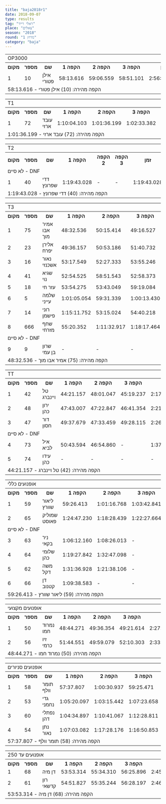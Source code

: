 ```yaml
---
title: "baja2018r1"
date: 2018-09-07
type: results
tag: "ראלי רייד"
place: "צאלים"
season: "2018"
round: "מרוץ 1"
category: "baja"
---
```

<table class="line_color">
    <tr>
        <td colspan="99" class="title_font">OP3000</td>
    </tr>
    <tr class="rnkh_bkcolor">
        <th class="rnkh_font">מקום</th>
        <th class="rnkh_font">מספר</th>
        <th class="rnkh_font">שם</th>
        <th class="rnkh_font">הקפה 1</th>
        <th class="rnkh_font">הקפה 2</th>
        <th class="rnkh_font">הקפה 3</th>
        <th class="rnkh_font">זמן</th>
        <th class="rnkh_font">פער</th>
    </tr>
    <tr class="rnk_bkcolor">
        <td class="rnk_font">1</td>
        <td class="rnk_font">10</td>
        <td class="rnk_font">אילן פטורי</td>
        <td class="rnk_font">58:13.616</td>
        <td class="rnk_font">59:06.559</td>
        <td class="rnk_font">58:51.101</td>
        <td class="rnk_font">2:56:11.276</td>
        <td class="rnk_font">-</td>
    </tr>
    <tr>
        <td colspan="99" class="comment_font">הקפה מהירה:  (10) אילן פטורי - 58:13.616</td>
    </tr>
</table>
<table class="line_color">
    <tr>
        <td colspan="99" class="title_font">T1</td>
    </tr>
    <tr class="rnkh_bkcolor">
        <th class="rnkh_font">מקום</th>
        <th class="rnkh_font">מספר</th>
        <th class="rnkh_font">שם</th>
        <th class="rnkh_font">הקפה 1</th>
        <th class="rnkh_font">הקפה 2</th>
        <th class="rnkh_font">הקפה 3</th>
        <th class="rnkh_font">זמן</th>
        <th class="rnkh_font">פער</th>
    </tr>
    <tr class="rnk_bkcolor">
        <td class="rnk_font">1</td>
        <td class="rnk_font">72</td>
        <td class="rnk_font">עובד ארזי</td>
        <td class="rnk_font">1:10:04.103</td>
        <td class="rnk_font">1:01:36.199</td>
        <td class="rnk_font">1:02:33.382</td>
        <td class="rnk_font">3:14:13.684</td>
        <td class="rnk_font">-</td>
    </tr>
    <tr>
        <td colspan="99" class="comment_font">הקפה מהירה:  (72) עובד ארזי - 1:01:36.199</td>
    </tr>
</table>
<table class="line_color">
    <tr>
        <td colspan="99" class="title_font">T2</td>
    </tr>
    <tr class="rnkh_bkcolor">
        <th class="rnkh_font">מקום</th>
        <th class="rnkh_font">מספר</th>
        <th class="rnkh_font">שם</th>
        <th class="rnkh_font">הקפה 1</th>
        <th class="rnkh_font">הקפה 2</th>
        <th class="rnkh_font">הקפה 3</th>
        <th class="rnkh_font">זמן</th>
        <th class="rnkh_font">פער</th>
    </tr>
    <tr>
        <td colspan="99" class="subtitle_font">לא סיים - DNF</td>
    </tr>
    <tr class="rnk_bkcolor">
        <td class="rnk_font">1</td>
        <td class="rnk_font">40</td>
        <td class="rnk_font">דדי שפרונץ</td>
        <td class="rnk_font">1:19:43.028</td>
        <td class="rnk_font">-</td>
        <td class="rnk_font">-</td>
        <td class="rnk_font">1:19:43.028</td>
        <td class="rnk_font">-</td>
    </tr>
    <tr>
        <td colspan="99" class="comment_font">הקפה מהירה:  (40) דדי שפרונץ - 1:19:43.028</td>
    </tr>
</table>
<table class="line_color">
    <tr>
        <td colspan="99" class="title_font">T3</td>
    </tr>
    <tr class="rnkh_bkcolor">
        <th class="rnkh_font">מקום</th>
        <th class="rnkh_font">מספר</th>
        <th class="rnkh_font">שם</th>
        <th class="rnkh_font">הקפה 1</th>
        <th class="rnkh_font">הקפה 2</th>
        <th class="rnkh_font">הקפה 3</th>
        <th class="rnkh_font">זמן</th>
        <th class="rnkh_font">פער</th>
    </tr>
    <tr class="rnk_bkcolor">
        <td class="rnk_font">1</td>
        <td class="rnk_font">75</td>
        <td class="rnk_font">אמיר אבו מוך</td>
        <td class="rnk_font">48:32.536</td>
        <td class="rnk_font">50:15.414</td>
        <td class="rnk_font">49:16.527</td>
        <td class="rnk_font">2:28:04.477</td>
        <td class="rnk_font">-</td>
    </tr>
    <tr class="rnk_bkcolor">
        <td class="rnk_font">2</td>
        <td class="rnk_font">23</td>
        <td class="rnk_font">אלירן יפרח</td>
        <td class="rnk_font">49:36.157</td>
        <td class="rnk_font">50:53.186</td>
        <td class="rnk_font">51:40.732</td>
        <td class="rnk_font">2:32:10.075</td>
        <td class="rnk_font">4:05.598</td>
    </tr>
    <tr class="rnk_bkcolor">
        <td class="rnk_font">3</td>
        <td class="rnk_font">16</td>
        <td class="rnk_font">נאור אשכנזי</td>
        <td class="rnk_font">53:17.549</td>
        <td class="rnk_font">52:27.333</td>
        <td class="rnk_font">53:55.246</td>
        <td class="rnk_font">2:39:40.128</td>
        <td class="rnk_font">11:35.651</td>
    </tr>
    <tr class="rnk_bkcolor">
        <td class="rnk_font">4</td>
        <td class="rnk_font">41</td>
        <td class="rnk_font">שגיא נוי</td>
        <td class="rnk_font">52:54.525</td>
        <td class="rnk_font">58:51.543</td>
        <td class="rnk_font">52:58.373</td>
        <td class="rnk_font">2:44:44.441</td>
        <td class="rnk_font">16:39.964</td>
    </tr>
    <tr class="rnk_bkcolor">
        <td class="rnk_font">5</td>
        <td class="rnk_font">18</td>
        <td class="rnk_font">עזר חי</td>
        <td class="rnk_font">53:54.275</td>
        <td class="rnk_font">53:43.049</td>
        <td class="rnk_font">59:19.084</td>
        <td class="rnk_font">2:46:56.408</td>
        <td class="rnk_font">18:51.931</td>
    </tr>
    <tr class="rnk_bkcolor">
        <td class="rnk_font">6</td>
        <td class="rnk_font">5</td>
        <td class="rnk_font">שלמה עייני</td>
        <td class="rnk_font">1:01:05.054</td>
        <td class="rnk_font">59:31.339</td>
        <td class="rnk_font">1:00:13.430</td>
        <td class="rnk_font">3:00:49.823</td>
        <td class="rnk_font">32:45.346</td>
    </tr>
    <tr class="rnk_bkcolor">
        <td class="rnk_font">7</td>
        <td class="rnk_font">14</td>
        <td class="rnk_font">רוני פישמן</td>
        <td class="rnk_font">1:15:11.752</td>
        <td class="rnk_font">53:15.024</td>
        <td class="rnk_font">54:40.218</td>
        <td class="rnk_font">3:03:06.994</td>
        <td class="rnk_font">35:02.517</td>
    </tr>
    <tr class="rnk_bkcolor">
        <td class="rnk_font">8</td>
        <td class="rnk_font">666</td>
        <td class="rnk_font">שחף מזרחי</td>
        <td class="rnk_font">55:20.352</td>
        <td class="rnk_font">1:11:32.917</td>
        <td class="rnk_font">1:18:17.464</td>
        <td class="rnk_font">3:25:10.733</td>
        <td class="rnk_font">57:06.256</td>
    </tr>
    <tr>
        <td colspan="99" class="subtitle_font">לא סיים - DNF</td>
    </tr>
    <tr class="rnk_bkcolor">
        <td class="rnk_font">9</td>
        <td class="rnk_font">9</td>
        <td class="rnk_font">שרון בן עמי</td>
        <td class="rnk_font">-</td>
        <td class="rnk_font">-</td>
        <td class="rnk_font">-</td>
        <td class="rnk_font">-</td>
        <td class="rnk_font">3 הקפות</td>
    </tr>
    <tr>
        <td colspan="99" class="comment_font">הקפה מהירה:  (75) אמיר אבו מוך - 48:32.536</td>
    </tr>
</table>
<table class="line_color">
    <tr>
        <td colspan="99" class="title_font">TT</td>
    </tr>
    <tr class="rnkh_bkcolor">
        <th class="rnkh_font">מקום</th>
        <th class="rnkh_font">מספר</th>
        <th class="rnkh_font">שם</th>
        <th class="rnkh_font">הקפה 1</th>
        <th class="rnkh_font">הקפה 2</th>
        <th class="rnkh_font">הקפה 3</th>
        <th class="rnkh_font">זמן</th>
        <th class="rnkh_font">פער</th>
    </tr>
    <tr class="rnk_bkcolor">
        <td class="rnk_font">1</td>
        <td class="rnk_font">42</td>
        <td class="rnk_font">טל ויינברג</td>
        <td class="rnk_font">44:21.157</td>
        <td class="rnk_font">48:01.047</td>
        <td class="rnk_font">45:19.237</td>
        <td class="rnk_font">2:17:41.441</td>
        <td class="rnk_font">-</td>
    </tr>
    <tr class="rnk_bkcolor">
        <td class="rnk_font">2</td>
        <td class="rnk_font">48</td>
        <td class="rnk_font">ירון כהן</td>
        <td class="rnk_font">47:43.007</td>
        <td class="rnk_font">47:22.847</td>
        <td class="rnk_font">46:41.354</td>
        <td class="rnk_font">2:21:47.208</td>
        <td class="rnk_font">4:05.767</td>
    </tr>
    <tr class="rnk_bkcolor">
        <td class="rnk_font">3</td>
        <td class="rnk_font">47</td>
        <td class="rnk_font">דור חסון</td>
        <td class="rnk_font">49:37.679</td>
        <td class="rnk_font">47:33.459</td>
        <td class="rnk_font">49:28.115</td>
        <td class="rnk_font">2:26:39.253</td>
        <td class="rnk_font">8:57.812</td>
    </tr>
    <tr>
        <td colspan="99" class="subtitle_font">לא סיים - DNF</td>
    </tr>
    <tr class="rnk_bkcolor">
        <td class="rnk_font">4</td>
        <td class="rnk_font">73</td>
        <td class="rnk_font">איל לביא</td>
        <td class="rnk_font">50:43.594</td>
        <td class="rnk_font">46:54.860</td>
        <td class="rnk_font">-</td>
        <td class="rnk_font">1:37:38.454</td>
        <td class="rnk_font">1 הקפה</td>
    </tr>
    <tr class="rnk_bkcolor">
        <td class="rnk_font">5</td>
        <td class="rnk_font">74</td>
        <td class="rnk_font">עידו כהן</td>
        <td class="rnk_font">-</td>
        <td class="rnk_font">-</td>
        <td class="rnk_font">-</td>
        <td class="rnk_font">-</td>
        <td class="rnk_font">3 הקפות</td>
    </tr>
    <tr>
        <td colspan="99" class="comment_font">הקפה מהירה:  (42) טל ויינברג - 44:21.157</td>
    </tr>
</table>
<table class="line_color">
    <tr>
        <td colspan="99" class="title_font">אופנועים כללי</td>
    </tr>
    <tr class="rnkh_bkcolor">
        <th class="rnkh_font">מקום</th>
        <th class="rnkh_font">מספר</th>
        <th class="rnkh_font">שם</th>
        <th class="rnkh_font">הקפה 1</th>
        <th class="rnkh_font">הקפה 2</th>
        <th class="rnkh_font">הקפה 3</th>
        <th class="rnkh_font">זמן</th>
        <th class="rnkh_font">פער</th>
    </tr>
    <tr class="rnk_bkcolor">
        <td class="rnk_font">1</td>
        <td class="rnk_font">59</td>
        <td class="rnk_font">ליאור שוורץ</td>
        <td class="rnk_font">59:26.413</td>
        <td class="rnk_font">1:01:16.768</td>
        <td class="rnk_font">1:03:42.841</td>
        <td class="rnk_font">3:04:26.022</td>
        <td class="rnk_font">-</td>
    </tr>
    <tr class="rnk_bkcolor">
        <td class="rnk_font">2</td>
        <td class="rnk_font">65</td>
        <td class="rnk_font">שמוליק פאוסט</td>
        <td class="rnk_font">1:24:47.230</td>
        <td class="rnk_font">1:18:28.439</td>
        <td class="rnk_font">1:22:27.664</td>
        <td class="rnk_font">4:05:43.333</td>
        <td class="rnk_font">1:01:17.311</td>
    </tr>
    <tr>
        <td colspan="99" class="subtitle_font">לא סיים - DNF</td>
    </tr>
    <tr class="rnk_bkcolor">
        <td class="rnk_font">3</td>
        <td class="rnk_font">63</td>
        <td class="rnk_font">ניר בקאי</td>
        <td class="rnk_font">1:06:12.160</td>
        <td class="rnk_font">1:08:26.013</td>
        <td class="rnk_font">-</td>
        <td class="rnk_font">2:14:38.173</td>
        <td class="rnk_font">1 הקפה</td>
    </tr>
    <tr class="rnk_bkcolor">
        <td class="rnk_font">4</td>
        <td class="rnk_font">64</td>
        <td class="rnk_font">שלומי כהן</td>
        <td class="rnk_font">1:19:27.842</td>
        <td class="rnk_font">1:32:47.098</td>
        <td class="rnk_font">-</td>
        <td class="rnk_font">2:52:14.940</td>
        <td class="rnk_font">1 הקפה</td>
    </tr>
    <tr class="rnk_bkcolor">
        <td class="rnk_font">5</td>
        <td class="rnk_font">62</td>
        <td class="rnk_font">משה דקל</td>
        <td class="rnk_font">1:31:36.928</td>
        <td class="rnk_font">1:21:38.106</td>
        <td class="rnk_font">-</td>
        <td class="rnk_font">2:53:15.034</td>
        <td class="rnk_font">1 הקפה</td>
    </tr>
    <tr class="rnk_bkcolor">
        <td class="rnk_font">6</td>
        <td class="rnk_font">66</td>
        <td class="rnk_font">דן קטנוב</td>
        <td class="rnk_font">1:09:38.583</td>
        <td class="rnk_font">-</td>
        <td class="rnk_font">-</td>
        <td class="rnk_font">1:09:38.583</td>
        <td class="rnk_font">2 הקפות</td>
    </tr>
    <tr>
        <td colspan="99" class="comment_font">הקפה מהירה:  (59) ליאור שוורץ - 59:26.413</td>
    </tr>
</table>
<table class="line_color">
    <tr>
        <td colspan="99" class="title_font">אופנועים מקצועי</td>
    </tr>
    <tr class="rnkh_bkcolor">
        <th class="rnkh_font">מקום</th>
        <th class="rnkh_font">מספר</th>
        <th class="rnkh_font">שם</th>
        <th class="rnkh_font">הקפה 1</th>
        <th class="rnkh_font">הקפה 2</th>
        <th class="rnkh_font">הקפה 3</th>
        <th class="rnkh_font">זמן</th>
        <th class="rnkh_font">פער</th>
    </tr>
    <tr class="rnk_bkcolor">
        <td class="rnk_font">1</td>
        <td class="rnk_font">50</td>
        <td class="rnk_font">נמרוד חמו</td>
        <td class="rnk_font">48:44.271</td>
        <td class="rnk_font">49:36.354</td>
        <td class="rnk_font">49:21.614</td>
        <td class="rnk_font">2:27:42.239</td>
        <td class="rnk_font">-</td>
    </tr>
    <tr class="rnk_bkcolor">
        <td class="rnk_font">2</td>
        <td class="rnk_font">56</td>
        <td class="rnk_font">זיו כרמי</td>
        <td class="rnk_font">51:44.551</td>
        <td class="rnk_font">49:59.079</td>
        <td class="rnk_font">52:10.303</td>
        <td class="rnk_font">2:33:53.933</td>
        <td class="rnk_font">6:11.694</td>
    </tr>
    <tr>
        <td colspan="99" class="comment_font">הקפה מהירה:  (50) נמרוד חמו - 48:44.271</td>
    </tr>
</table>
<table class="line_color">
    <tr>
        <td colspan="99" class="title_font">אופנועים סניורים</td>
    </tr>
    <tr class="rnkh_bkcolor">
        <th class="rnkh_font">מקום</th>
        <th class="rnkh_font">מספר</th>
        <th class="rnkh_font">שם</th>
        <th class="rnkh_font">הקפה 1</th>
        <th class="rnkh_font">הקפה 2</th>
        <th class="rnkh_font">הקפה 3</th>
        <th class="rnkh_font">זמן</th>
        <th class="rnkh_font">פער</th>
    </tr>
    <tr class="rnk_bkcolor">
        <td class="rnk_font">1</td>
        <td class="rnk_font">58</td>
        <td class="rnk_font">תומר וולף</td>
        <td class="rnk_font">57:37.807</td>
        <td class="rnk_font">1:00:30.937</td>
        <td class="rnk_font">59:25.471</td>
        <td class="rnk_font">2:57:34.215</td>
        <td class="rnk_font">-</td>
    </tr>
    <tr class="rnk_bkcolor">
        <td class="rnk_font">2</td>
        <td class="rnk_font">53</td>
        <td class="rnk_font">גדי נחמני</td>
        <td class="rnk_font">1:05:20.097</td>
        <td class="rnk_font">1:03:15.442</td>
        <td class="rnk_font">1:07:23.658</td>
        <td class="rnk_font">3:15:59.197</td>
        <td class="rnk_font">18:24.982</td>
    </tr>
    <tr class="rnk_bkcolor">
        <td class="rnk_font">3</td>
        <td class="rnk_font">60</td>
        <td class="rnk_font">נפתלי דהן</td>
        <td class="rnk_font">1:04:34.897</td>
        <td class="rnk_font">1:10:41.067</td>
        <td class="rnk_font">1:12:28.811</td>
        <td class="rnk_font">3:27:44.775</td>
        <td class="rnk_font">30:10.560</td>
    </tr>
    <tr class="rnk_bkcolor">
        <td class="rnk_font">4</td>
        <td class="rnk_font">54</td>
        <td class="rnk_font">נתן נאור</td>
        <td class="rnk_font">1:07:03.082</td>
        <td class="rnk_font">1:17:28.176</td>
        <td class="rnk_font">1:16:50.853</td>
        <td class="rnk_font">3:41:22.111</td>
        <td class="rnk_font">43:47.896</td>
    </tr>
    <tr>
        <td colspan="99" class="comment_font">הקפה מהירה:  (58) תומר וולף - 57:37.807</td>
    </tr>
</table>
<table class="line_color">
    <tr>
        <td colspan="99" class="title_font">אופנועים עד 250</td>
    </tr>
    <tr class="rnkh_bkcolor">
        <th class="rnkh_font">מקום</th>
        <th class="rnkh_font">מספר</th>
        <th class="rnkh_font">שם</th>
        <th class="rnkh_font">הקפה 1</th>
        <th class="rnkh_font">הקפה 2</th>
        <th class="rnkh_font">הקפה 3</th>
        <th class="rnkh_font">זמן</th>
        <th class="rnkh_font">פער</th>
    </tr>
    <tr class="rnk_bkcolor">
        <td class="rnk_font">1</td>
        <td class="rnk_font">68</td>
        <td class="rnk_font">דן מיה</td>
        <td class="rnk_font">53:53.314</td>
        <td class="rnk_font">55:34.310</td>
        <td class="rnk_font">56:25.896</td>
        <td class="rnk_font">2:45:53.520</td>
        <td class="rnk_font">-</td>
    </tr>
    <tr class="rnk_bkcolor">
        <td class="rnk_font">2</td>
        <td class="rnk_font">61</td>
        <td class="rnk_font">רון קדשאי</td>
        <td class="rnk_font">54:51.827</td>
        <td class="rnk_font">55:35.244</td>
        <td class="rnk_font">56:28.197</td>
        <td class="rnk_font">2:46:55.268</td>
        <td class="rnk_font">1:01.748</td>
    </tr>
    <tr>
        <td colspan="99" class="comment_font">הקפה מהירה:  (68) דן מיה - 53:53.314</td>
    </tr>
</table>
